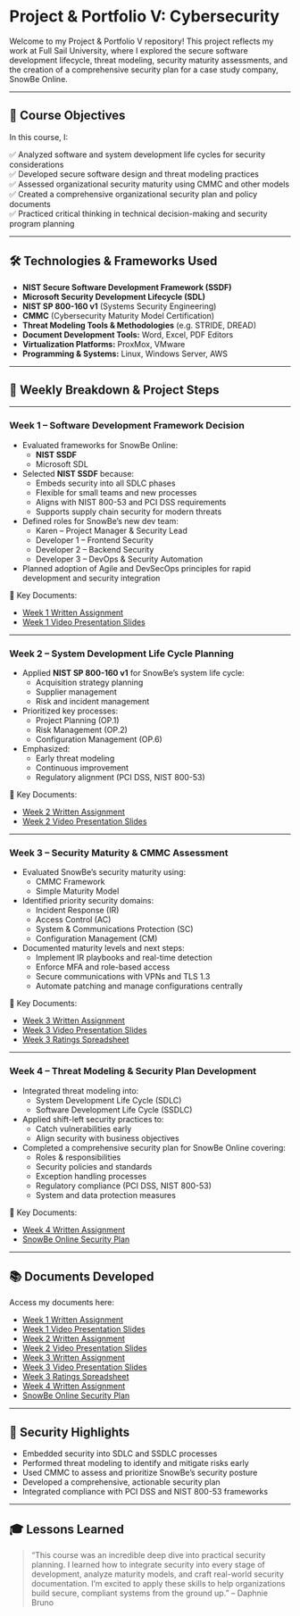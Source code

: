 # Project & Portfolio V: Cybersecurity

Welcome to my Project & Portfolio V repository! This project reflects my work at Full Sail University, where I explored the secure software development lifecycle, threat modeling, security maturity assessments, and the creation of a comprehensive security plan for a case study company, SnowBe Online.

---

## 🎯 Course Objectives

In this course, I:

✅ Analyzed software and system development life cycles for security considerations  
✅ Developed secure software design and threat modeling practices  
✅ Assessed organizational security maturity using CMMC and other models  
✅ Created a comprehensive organizational security plan and policy documents  
✅ Practiced critical thinking in technical decision-making and security program planning

---

## 🛠️ Technologies & Frameworks Used

- **NIST Secure Software Development Framework (SSDF)**
- **Microsoft Security Development Lifecycle (SDL)**
- **NIST SP 800-160 v1** (Systems Security Engineering)
- **CMMC** (Cybersecurity Maturity Model Certification)
- **Threat Modeling Tools & Methodologies** (e.g. STRIDE, DREAD)
- **Document Development Tools:** Word, Excel, PDF Editors
- **Virtualization Platforms:** ProxMox, VMware
- **Programming & Systems:** Linux, Windows Server, AWS

---

## 🚀 Weekly Breakdown & Project Steps

---

### Week 1 – Software Development Framework Decision

- Evaluated frameworks for SnowBe Online:
  - **NIST SSDF**
  - Microsoft SDL
- Selected **NIST SSDF** because:
  - Embeds security into all SDLC phases
  - Flexible for small teams and new processes
  - Aligns with NIST 800-53 and PCI DSS requirements
  - Supports supply chain security for modern threats
- Defined roles for SnowBe’s new dev team:
  - Karen – Project Manager & Security Lead
  - Developer 1 – Frontend Security
  - Developer 2 – Backend Security
  - Developer 3 – DevOps & Security Automation
- Planned adoption of Agile and DevSecOps principles for rapid development and security integration

📄 Key Documents:
- [Week 1 Written Assignment](BrunoDaphnie_answers_week1.pdf)
- [Week 1 Video Presentation Slides](BrunoDaphnie_video_Presentation_week1.pdf)

---

### Week 2 – System Development Life Cycle Planning

- Applied **NIST SP 800-160 v1** for SnowBe’s system life cycle:
  - Acquisition strategy planning
  - Supplier management
  - Risk and incident management
- Prioritized key processes:
  - Project Planning (OP.1)
  - Risk Management (OP.2)
  - Configuration Management (OP.6)
- Emphasized:
  - Early threat modeling
  - Continuous improvement
  - Regulatory alignment (PCI DSS, NIST 800-53)

📄 Key Documents:
- [Week 2 Written Assignment](BrunoDaphnie_answers_week2.pdf)
- [Week 2 Video Presentation Slides](BrunoDaphnie_video_presentation_week2.pdf)

---

### Week 3 – Security Maturity & CMMC Assessment

- Evaluated SnowBe’s security maturity using:
  - CMMC Framework
  - Simple Maturity Model
- Identified priority security domains:
  - Incident Response (IR)
  - Access Control (AC)
  - System & Communications Protection (SC)
  - Configuration Management (CM)
- Documented maturity levels and next steps:
  - Implement IR playbooks and real-time detection
  - Enforce MFA and role-based access
  - Secure communications with VPNs and TLS 1.3
  - Automate patching and manage configurations centrally

📄 Key Documents:
- [Week 3 Written Assignment](BrunoDaphnie_answers_week3.pdf)
- [Week 3 Video Presentation Slides](BrunoDaphnie_video_presentation_week3.pdf)
- [Week 3 Ratings Spreadsheet](BrunoDaphnie_Ratings_Week3.xlsx)

---

### Week 4 – Threat Modeling & Security Plan Development

- Integrated threat modeling into:
  - System Development Life Cycle (SDLC)
  - Software Development Life Cycle (SSDLC)
- Applied shift-left security practices to:
  - Catch vulnerabilities early
  - Align security with business objectives
- Completed a comprehensive security plan for SnowBe Online covering:
  - Roles & responsibilities
  - Security policies and standards
  - Exception handling processes
  - Regulatory compliance (PCI DSS, NIST 800-53)
  - System and data protection measures

📄 Key Documents:
- [Week 4 Written Assignment](BrunoDaphnie_answers_week4.pdf)
- [SnowBe Online Security Plan](Bruno_Daphnie_security_plan_week_4.pdf)

---

## 📚 Documents Developed

Access my documents here:

- [Week 1 Written Assignment](BrunoDaphnie_answers_week1.pdf)
- [Week 1 Video Presentation Slides](BrunoDaphnie_video_Presentation_week1.pdf)
- [Week 2 Written Assignment](BrunoDaphnie_answers_week2.pdf)
- [Week 2 Video Presentation Slides](BrunoDaphnie_video_presentation_week2.pdf)
- [Week 3 Written Assignment](BrunoDaphnie_answers_week3.pdf)
- [Week 3 Video Presentation Slides](BrunoDaphnie_video_presentation_week3.pdf)
- [Week 3 Ratings Spreadsheet](BrunoDaphnie_Ratings_Week3.xlsx)
- [Week 4 Written Assignment](BrunoDaphnie_answers_week4.pdf)
- [SnowBe Online Security Plan](Bruno_Daphnie_security_plan_week_4.pdf)

---

## 🔐 Security Highlights

- Embedded security into SDLC and SSDLC processes
- Performed threat modeling to identify and mitigate risks early
- Used CMMC to assess and prioritize SnowBe’s security posture
- Developed a comprehensive, actionable security plan
- Integrated compliance with PCI DSS and NIST 800-53 frameworks

---

## 🎓 Lessons Learned

> “This course was an incredible deep dive into practical security planning. I learned how to integrate security into every stage of development, analyze maturity models, and craft real-world security documentation. I’m excited to apply these skills to help organizations build secure, compliant systems from the ground up.” – Daphnie Bruno
